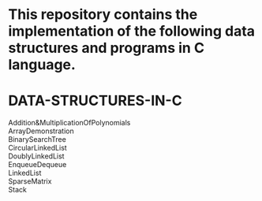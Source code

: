 # This repository contains the implementation of the following data structures and programs in C language.
# DATA-STRUCTURES-IN-C
Addition&MultiplicationOfPolynomials <br/>
ArrayDemonstration  <br/>
BinarySearchTree  <br/>
CircularLinkedList <br/>
DoublyLinkedList  <br/>
EnqueueDequeue  <br/>
LinkedList  <br/>
SparseMatrix  <br/>
Stack  <br/>
